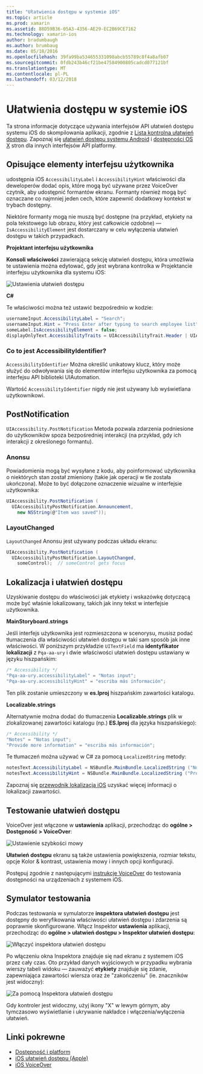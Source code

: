 ```yaml
---
title: "Ułatwienia dostępu w systemie iOS"
ms.topic: article
ms.prod: xamarin
ms.assetid: 88D59B36-05A3-4356-AE29-EC2B69CE7162
ms.technology: xamarin-ios
author: bradumbaugh
ms.author: brumbaug
ms.date: 05/18/2016
ms.openlocfilehash: 39fa99ba534655331098abcb55789c8f4a8afb07
ms.sourcegitcommit: 0fdb243b46cf21be47584900805cadcd077121bf
ms.translationtype: MT
ms.contentlocale: pl-PL
ms.lasthandoff: 03/12/2018
---
```

# <a name="accessibility-on-ios"></a>Ułatwienia dostępu w systemie iOS

Ta strona informacje dotyczące używania interfejsów API ułatwień dostępu systemu iOS do skompilowania aplikacji, zgodnie z [Lista kontrolna ułatwień dostępu](~/cross-platform/app-fundamentals/accessibility.md).
Zapoznaj się [ułatwień dostępu systemu Android](~/android/app-fundamentals/accessibility.md) i [dostępności OS X](~/mac/app-fundamentals/accessibility.md) stron dla innych interfejsów API platformy.

## <a name="describing-ui-elements"></a>Opisujące elementy interfejsu użytkownika

udostępnia iOS `AccessibilityLabel` i `AccessibilityHint` właściwości dla deweloperów dodać opis, które mogą być używane przez VoiceOver czytnik, aby udostępnić formantów ekranu. Formanty również mogą być oznaczane co najmniej jeden cech, które zapewnić dodatkowy kontekst w trybach dostępny.

Niektóre formanty mogą nie muszą być dostępne (na przykład, etykiety na pola tekstowego lub obrazu, który jest całkowicie ozdobne) — `IsAccessibilityElement` jest dostarczany w celu wyłączenia ułatwień dostępu w takich przypadkach.

**Projektant interfejsu użytkownika**

**Konsoli właściwości** zawierającą sekcję ułatwień dostępu, która umożliwia te ustawienia można edytować, gdy jest wybrana kontrolka w Projektancie interfejsu użytkownika dla systemu iOS:

![](accessibility-images/ios-designer-sml.png "Ustawienia ułatwień dostępu")

**C#**

Te właściwości można też ustawić bezpośrednio w kodzie:

```csharp
usernameInput.AccessibilityLabel = "Search";
usernameInput.Hint = "Press Enter after typing to search employee list";
someLabel.IsAccessibilityElement = false;
displayOnlyText.AccessibilityTraits = UIAccessibilityTrait.Header | UIAccessibilityTrait.Selected;
```

### <a name="what-is-accessibilityidentifier"></a>Co to jest AccessibilityIdentifier?

`AccessibilityIdentifier` Można określić unikatowy klucz, który może służyć do odwoływania się do elementów interfejsu użytkownika za pomocą interfejsu API biblioteki UIAutomation.

Wartość `AccessibilityIdentifier` nigdy nie jest używany lub wyświetlana użytkownikowi.

<a name="postnotification" />

## <a name="postnotification"></a>PostNotification

`UIAccessibility.PostNotification` Metoda pozwala zdarzenia podniesione do użytkowników spoza bezpośredniej interakcji (na przykład, gdy ich interakcji z określonego formantu).

### <a name="announcement"></a>Anonsu

Powiadomienia mogą być wysyłane z kodu, aby poinformować użytkownika o niektórych stan został zmieniony (takie jak operacji w tle została ukończona). Może to być dołączone oznaczenie wizualne w interfejsie użytkownika:

```csharp
UIAccessibility.PostNotification (
  UIAccessibilityPostNotification.Announcement,
    new NSString(@"Item was saved"));
```

### <a name="layoutchanged"></a>LayoutChanged

`LayoutChanged` Anonsu jest używany podczas układu ekranu:

```csharp
UIAccessibility.PostNotification (
  UIAccessibilityPostNotification.LayoutChanged,
    someControl);  // someControl gets focus
```


## <a name="accessibility-and-localization"></a>Lokalizacja i ułatwień dostępu

Uzyskiwanie dostępu do właściwości jak etykiety i wskazówkę dotyczącą może być właśnie lokalizowany, takich jak inny tekst w interfejsie użytkownika.

**MainStoryboard.strings**

Jeśli interfejs użytkownika jest rozmieszczona w scenorysu, musisz podać tłumaczenia dla właściwości ułatwień dostępu w taki sam sposób jak inne właściwości. W poniższym przykładzie `UITextField` ma **identyfikator lokalizacji** z `Pqa-aa-ury` i dwie właściwości ułatwień dostępu ustawiany w języku hiszpańskim:

```csharp
/* Accessibility */
"Pqa-aa-ury.accessibilityLabel" = "Notas input";
"Pqa-aa-ury.accessibilityHint" = "escriba más información";
```

Ten plik zostanie umieszczony w **es.lproj** hiszpańskim zawartości katalogu.

**Localizable.strings**

Alternatywnie można dodać do tłumaczenia **Localizable.strings** plik w zlokalizowanej zawartości katalogu (np.) **ES.lproj** dla języka hiszpańskiego):

```csharp
/* Accessibility */
"Notes" = "Notas input";
"Provide more information" = "escriba más información";
```

Te tłumaczeń można używać w C# za pomocą `LocalizedString` metody:

```csharp
notesText.AccessibilityLabel = NSBundle.MainBundle.LocalizedString ("Notes", "");
notesText.AccessibilityHint = NSBundle.MainBundle.LocalizedString ("Provide more information", "");
```

Zapoznaj się [przewodnik lokalizacja iOS](~/ios/app-fundamentals/localization/index.md) uzyskać więcej informacji o lokalizacji zawartości.

<a name="testing" />

## <a name="testing-accessibility"></a>Testowanie ułatwień dostępu

VoiceOver jest włączone w **ustawienia** aplikacji, przechodząc do **ogólne > Dostępność > VoiceOver**:

![](accessibility-images/settings-sml.png "Ustawienie szybkości mowy")

**Ułatwień dostępu** ekranu są także ustawienia powiększenia, rozmiar tekstu, opcje Kolor & kontrast, ustawienia mowy i innych opcji konfiguracji.

Postępuj zgodnie z następującymi [instrukcje VoiceOver](https://developer.apple.com/library/ios/technotes/TestingAccessibilityOfiOSApps/TestAccessibilityonYourDevicewithVoiceOver/TestAccessibilityonYourDevicewithVoiceOver.html) do testowania dostępności na urządzeniach z systemem iOS.


## <a name="simulator-testing"></a>Symulator testowania

Podczas testowania w symulatorze **inspektora ułatwień dostępu** jest dostępny do weryfikowania właściwości ułatwień dostępu i zdarzenia są poprawnie skonfigurowane. Włącz Inspektor **ustawienia** aplikacji, przechodząc do **ogólne > ułatwień dostępu > Inspektor ułatwień dostępu**:

![](accessibility-images/settings-inspector-sml.png "Włączyć inspektora ułatwień dostępu")

Po włączeniu okna Inspektora znajduje się nad ekranu z systemem iOS przez cały czas.
Oto przykład danych wyjściowych w przypadku wybrania wierszy tabeli widoku — zauważyć **etykiety** znajduje się zdanie, zapewniająca zawartości wiersza oraz że "zakończeniu" (ie. znaczników jest widoczny):

![](accessibility-images/tableview-a11y-sml.png "Za pomocą Inspektora ułatwień dostępu")

Gdy kontroler jest widoczny, użyj ikony "X" w lewym górnym, aby tymczasowo wyświetlanie i ukrywanie nakładce i włączenia/wyłączenia ułatwień.



## <a name="related-links"></a>Linki pokrewne

- [Dostępność i platform](~/cross-platform/app-fundamentals/accessibility.md)
- [iOS ułatwień dostępu (Apple)](https://developer.apple.com/library/ios/documentation/UserExperience/Conceptual/iPhoneAccessibility/Accessibility_on_iPhone/Accessibility_on_iPhone.html)
- [iOS VoiceOver](http://www.apple.com/accessibility/ios/voiceover/)
